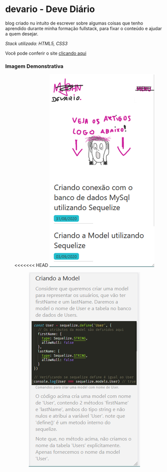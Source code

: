 # devario - Deve Diário

blog criado nu intuito de escrever sobre algumas coisas  que tenho aprendido durante minha formação fullstack, para fixar o conteúdo e ajudar a quem desejar.

_Stack utilizada: HTML5, CSS3_

Você pode conferir o site [clicando aqui](https://mchjohn.github.io/devario/)

### Imagem Demonstrativa

<p align="center">
<<<<<<< HEAD
  <img src="https://github.com/mchjohn/devario/blob/master/screenshots/Screenshot_1.png" />
</p>

<p align="center">
  <img src="https://github.com/mchjohn/devario/blob/master/screenshots/Screenshot_2.png" />
</p>